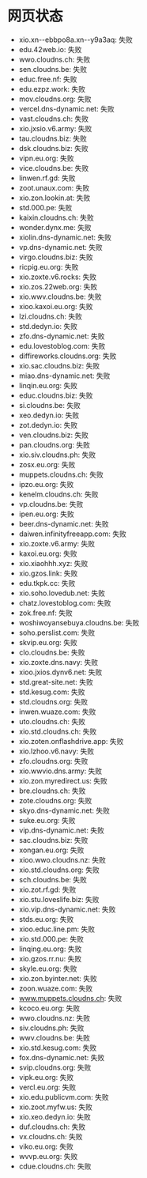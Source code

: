 # 网页状态
- xio.xn--ebbpo8a.xn--y9a3aq: 失败
- edu.42web.io: 失败
- wwo.cloudns.ch: 失败
- sen.cloudns.be: 失败
- educ.free.nf: 失败
- edu.ezpz.work: 失败
- mov.cloudns.org: 失败
- vercel.dns-dynamic.net: 失败
- vast.cloudns.ch: 失败
- xio.jxsio.v6.army: 失败
- tau.cloudns.biz: 失败
- dsk.cloudns.biz: 失败
- vipn.eu.org: 失败
- vice.cloudns.be: 失败
- linwen.rf.gd: 失败
- zoot.unaux.com: 失败
- xio.zon.lookin.at: 失败
- std.000.pe: 失败
- kaixin.cloudns.ch: 失败
- wonder.dynx.me: 失败
- xiolin.dns-dynamic.net: 失败
- vp.dns-dynamic.net: 失败
- virgo.cloudns.biz: 失败
- ricpig.eu.org: 失败
- xio.zoxte.v6.rocks: 失败
- xio.zos.22web.org: 失败
- xio.wwv.cloudns.be: 失败
- xioo.kaxoi.eu.org: 失败
- lzi.cloudns.ch: 失败
- std.dedyn.io: 失败
- zfo.dns-dynamic.net: 失败
- edu.lovestoblog.com: 失败
- diffireworks.cloudns.org: 失败
- xio.sac.cloudns.biz: 失败
- miao.dns-dynamic.net: 失败
- linqin.eu.org: 失败
- educ.cloudns.biz: 失败
- si.cloudns.be: 失败
- xeo.dedyn.io: 失败
- zot.dedyn.io: 失败
- ven.cloudns.biz: 失败
- pan.cloudns.org: 失败
- xio.siv.cloudns.ph: 失败
- zosx.eu.org: 失败
- muppets.cloudns.ch: 失败
- ipzo.eu.org: 失败
- kenelm.cloudns.ch: 失败
- vp.cloudns.be: 失败
- ipen.eu.org: 失败
- beer.dns-dynamic.net: 失败
- daiwen.infinityfreeapp.com: 失败
- xio.zoxte.v6.army: 失败
- kaxoi.eu.org: 失败
- xio.xiaohhh.xyz: 失败
- xio.gzos.link: 失败
- edu.tkpk.cc: 失败
- xio.soho.lovedub.net: 失败
- chatz.lovestoblog.com: 失败
- zok.free.nf: 失败
- woshiwoyansebuya.cloudns.be: 失败
- soho.perslist.com: 失败
- skvip.eu.org: 失败
- clo.cloudns.be: 失败
- xio.zoxte.dns.navy: 失败
- xioo.jxios.dynv6.net: 失败
- std.great-site.net: 失败
- std.kesug.com: 失败
- std.cloudns.org: 失败
- inwen.wuaze.com: 失败
- uto.cloudns.ch: 失败
- xio.std.cloudns.ch: 失败
- xio.zoten.onflashdrive.app: 失败
- xio.lzhoo.v6.navy: 失败
- zfo.cloudns.org: 失败
- xio.wwvio.dns.army: 失败
- xio.zon.myredirect.us: 失败
- bre.cloudns.ch: 失败
- zote.cloudns.org: 失败
- skyo.dns-dynamic.net: 失败
- suke.eu.org: 失败
- vip.dns-dynamic.net: 失败
- sac.cloudns.biz: 失败
- xongan.eu.org: 失败
- xioo.wwo.cloudns.nz: 失败
- xio.std.cloudns.org: 失败
- sch.cloudns.be: 失败
- xio.zot.rf.gd: 失败
- xio.stu.loveslife.biz: 失败
- xio.vip.dns-dynamic.net: 失败
- stds.eu.org: 失败
- xioo.educ.line.pm: 失败
- xio.std.000.pe: 失败
- linqing.eu.org: 失败
- xio.gzos.rr.nu: 失败
- skyle.eu.org: 失败
- xio.zon.byinter.net: 失败
- zoon.wuaze.com: 失败
- www.muppets.cloudns.ch: 失败
- kcoco.eu.org: 失败
- wwo.cloudns.nz: 失败
- siv.cloudns.ph: 失败
- wwv.cloudns.be: 失败
- xio.std.kesug.com: 失败
- fox.dns-dynamic.net: 失败
- svip.cloudns.org: 失败
- vipk.eu.org: 失败
- vercl.eu.org: 失败
- xio.edu.publicvm.com: 失败
- xio.zoot.myfw.us: 失败
- xio.xeo.dedyn.io: 失败
- duf.cloudns.ch: 失败
- vx.cloudns.ch: 失败
- viko.eu.org: 失败
- wvvp.eu.org: 失败
- cdue.cloudns.ch: 失败

